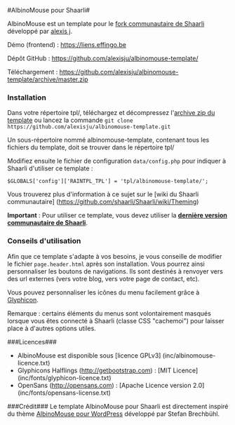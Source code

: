 #AlbinoMouse pour Shaarli#

AlbinoMouse est un template pour le [fork communautaire de Shaarli](https://github.com/shaarli/Shaarli) développé par [alexis j](https://liens.effingo.be).

Démo (frontend) : https://liens.effingo.be

Dépôt GitHub : https://github.com/alexisju/albinomouse-template/

Téléchargement : https://github.com/alexisju/albinomouse-template/archive/master.zip


### Installation ###
Dans votre répertoire tpl/, téléchargez et décompressez l'[archive zip du template](https://github.com/alexisju/albinomouse-template/archive/master.zip) ou lancez la commande `git clone https://github.com/alexisju/albinomouse-template.git`

Un sous-répertoire nommé albinomouse-template, contenant tous les fichiers du template, doit se trouver dans le répertoire tpl/

Modifiez ensuite le fichier de configuration `data/config.php` pour indiquer à Shaarli d'utiliser ce template :
```
$GLOBALS['config']['RAINTPL_TPL'] = 'tpl/albinomouse-template/';
```

Vous trouverez plus d'information à ce sujet sur le [wiki du Shaarli communautaire] (https://github.com/shaarli/Shaarli/wiki/Theming)

**Important** : Pour utiliser ce template, vous devez utiliser la **[dernière version communautaire de Shaarli](https://github.com/shaarli/Shaarli)**.

### Conseils d'utilisation ###

Afin que ce template s'adapte à vos besoins, je vous conseille de modifier le fichier `page.header.html` après son installation. Vous pourrez ainsi personnaliser les boutons de navigations. Ils sont destinés à renvoyer vers des url externes (vers votre blog, vers votre page de contact, etc). 

Vous pouvez personnaliser les icônes du menu facilement grâce à [Glyphicon](http://getbootstrap.com/components/#glyphicons).

Remarque : certains éléments du menus sont volontairement masqués lorsque vous êtes connecté à Shaarli (classe CSS "cachemoi") pour laisser place à d'autres options utiles. 

###Licences###
  - AlbinoMouse est disponible sous [licence GPLv3] (inc/albinomouse-licence.txt)
  - Glyphicons Halflings (http://getbootstrap.com) : [MIT Licence] (inc/fonts/glyphicon-licence.txt)
  - OpenSans (http://opensans.com) : [Apache Licence version 2.0] (inc/fonts/opensans-license.txt)

###Crédit###
Le template AlbinoMouse pour Shaarli est directement inspiré du thème [AlbinoMouse pour WordPress](http://www.pixelstrol.ch/en/wp-themes/albinomouse/) développé par Stefan Brechbühl.
